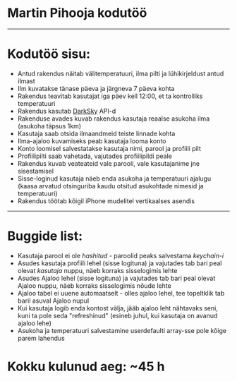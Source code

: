 # Martin Pihooja kodutöö
---
# Kodutöö sisu: 
* Antud rakendus näitab välitemperatuuri, ilma pilti ja lühikirjeldust antud ilmast
* Ilm kuvatakse tänase päeva ja järgneva 7 päeva kohta
* Rakendus teavitab kasutajat iga päev kell 12:00, et ta kontrolliks temperatuuri 
* Rakendus kasutab [DarkSky](https://darksky.net/dev/docs) API-d 
* Rakenduse avades kuvab rakendus kasutaja reaalse asukoha ilma (asukoha täpsus 1km)
* Kasutaja saab otsida ilmaandmeid teiste linnade kohta 
* Ilma-ajaloo kuvamiseks peab kasutaja looma konto
* Konto loomisel salvestatakse kasutaja nimi, parool ja profiili pilt
* Profiilipilti saab vahetada, vajutades profiilipildi peale
* Rakendus kuvab veateateid vale parooli, vale kasutajanime jne sisestamisel
* Sisse-loginud kasutaja näeb enda asukoha ja temperatuuri ajalugu 
 (kaasa arvatud otsinguriba kaudu otsitud asukohtade nimesid ja temperatuuri)
* Rakendus töötab kõigil iPhone mudelitel vertikaalses asendis
 ---
 # Buggide list: 
 * Kasutaja parool ei ole _hashitud_ - paroolid peaks salvestama _keychain-i_
 * Asudes kasutaja profiili lehel (sisse logituna) ja vajutades tab bari peal olevat _kasutaja_ nuppu, näeb korraks sisselogimis lehte
 * Asudes Ajaloo lehel (sisse logituna) ja vajutades tab bari peal olevat Ajaloo nuppu, näeb korraks sisselogimis nõude lehte
 * Ajaloo tabel ei uuene automaatselt - olles ajaloo lehel, tee topeltklik tab baril asuval Ajaloo nupul 
 * Kui kasutaja logib enda kontost välja, jääb ajaloo leht nähtavaks seni, kuni ta pole seda "refreshinud" (esineb juhul, kui kasutaja on   avanud ajaloo lehe)
 * Asukoha ja temperatuuri salvestamine userdefaulti array-sse pole kõige parem lahendus

# Kokku kulunud aeg: ~45 h
